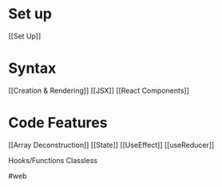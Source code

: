 
# Set up
[[Set Up]]


# Syntax
[[Creation & Rendering]]
[[JSX]]
[[React Components]]



# Code Features
[[Array Deconstruction]]
[[State]]
[[UseEffect]]
[[useReducer]]

Hooks/Functions  Classless

#web 